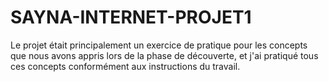 # SAYNA-INTERNET-PROJET1
Le projet était principalement un exercice de pratique pour les concepts que nous avons appris lors de la phase de découverte, et j'ai pratiqué tous ces concepts conformément aux instructions du travail.
